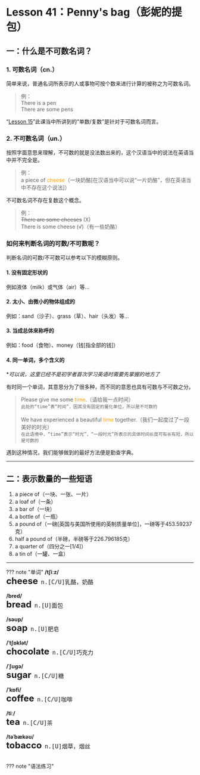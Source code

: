 # Lesson 41：Penny's bag（彭妮的提包）


## 一：什么是不可数名词？

### 1. 可数名词（cn.）

简单来说，普通名词所表示的人或事物可按个数来进行计算的被称之为可数名词。

> 例：<br>
> There is a pen<br>
> There are some pens<br>


“[Lesson 15](./Lesson-15.md#_2)”此课当中所讲到的“单数/复数”是针对于可数名词而言。


### 2. 不可数名词（un.）

按照字面意思来理解，不可数的就是没法数出来的，这个汉语当中的说法在英语当中并不完全是。

> 例：<br>
> a piece of <font color=orange>cheese</font>（一块奶酪[在汉语当中可以说“一片奶酪”，但在英语当中不存在这个说法]）<br>


不可数名词不存在复数这个概念。

> 例：<br>
> <del>There are some cheeses</del> (X)<br>
> There is some cheese (√)（有一些奶酪）<br>


### 如何来判断名词的可数/不可数呢？

判断名词的可数/不可数可以参考以下的模糊原则。


#### 1. 没有固定形状的

例如液体（milk）或气体（air）等...


#### 2. 太小、由微小的物体组成的

例如：sand（沙子）、grass（草）、hair（头发）等...


#### 3. 当成总体来称呼的

例如：food（食物）、money（钱[指全部的钱]）


#### 4. 同一单词，多个含义的

**可以说，这里已经不是初学者首次学习英语时需要先掌握的地方了*

有时同一个单词，其意思分为了很多种，而不同的意思也具有可数与不可数之分。


> Please give me some <font color=orange>time</font>.（请给我一点时间）<br>`此处的“time”表“时间”，因其没有固定的量化单位，所以是不可数的`<br><br>
> We have experienced a beautiful <font color=orange>time</font> together.（我们一起度过了一段美好的时光）<br>`在此语境中，“time”表示“时光”，“一段时光”所表示的具体时间长度可有长有短，所以是可数的`

遇到这种情况，我们能够做到的最好方法便是勤查字典。


---
## 二：表示数量的一些短语

1. a piece of（一块、一张、一片）
2. a loaf of（一条）
3. a bar of（一块）
4. a bottle of（一瓶）
5. a pound of（一磅[英国与美国所使用的英制质量单位]，一磅等于453.59237克）
6. half a pound of（半磅，半磅等于226.796185克）
7. a quarter of（四分之一[1/4]）
8. a tin of（一罐、一盒）


---
??? note "单词"
    **/tʃiːz/**<br>
    <font size=5>**cheese**</font>&nbsp;&nbsp;<font size=4>`n.[C/U]乳酪，奶酪`</font><br>
    <br>
    **/bred/**<br>
    <font size=5>**bread**</font>&nbsp;&nbsp;<font size=4>`n.[U]面包`</font><br>
    <br>
    **/səʊp/**<br>
    <font size=5>**soap**</font>&nbsp;&nbsp;<font size=4>`n.[U]肥皂`</font><br>
    <br>
    **/ˈtʃɒklət/**<br>
    <font size=5>**chocolate**</font>&nbsp;&nbsp;<font size=4>`n.[C/U]巧克力`</font><br>
    <br>
    **/ˈʃʊɡə/**<br>
    <font size=5>**sugar**</font>&nbsp;&nbsp;<font size=4>`n.[C/U]糖`</font><br>
    <br>
    **/ˈkɒfi/**<br>
    <font size=5>**coffee**</font>&nbsp;&nbsp;<font size=4>`n.[C/U]咖啡`</font><br>
    <br>
    **/tiː/**<br>
    <font size=5>**tea**</font>&nbsp;&nbsp;<font size=4>`n.[C/U]茶`</font><br>
    <br>
    **/təˈbækəʊ/**<br>
    <font size=5>**tobacco**</font>&nbsp;&nbsp;<font size=4>`n.[U]烟草，烟丝`</font><br>
    <br>


??? note "语法练习"
